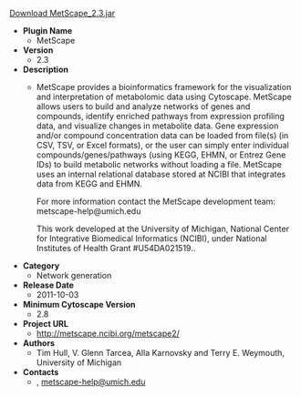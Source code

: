 <a href="MetScape_2.3.jar">Download MetScape_2.3.jar</a>

* __Plugin Name__
  * MetScape
* __Version__
  * 2.3
* __Description__
  * <p>MetScape provides a bioinformatics framework for the visualization and interpretation of metabolomic data using Cytoscape. MetScape allows users to build and analyze networks of genes and compounds, identify enriched pathways from expression profiling data, and visualize changes in metabolite data. Gene expression and/or compound concentration data can be loaded from file(s) (in CSV, TSV, or Excel formats), or the user can simply enter individual compounds/genes/pathways (using KEGG, EHMN, or Entrez Gene IDs) to build metabolic networks without loading a file. MetScape uses an internal relational database stored at NCIBI that integrates data from KEGG and EHMN.</p><p>For more information contact the MetScape development team: metscape-help@umich.edu</p><p>This work developed at the University of Michigan, National Center for Integrative Biomedical Informatics (NCIBI), under National Institutes of Health Grant #U54DA021519..</p>
* __Category__
  * Network generation
* __Release Date__
  * 2011-10-03
* __Minimum Cytoscape Version__
  * 2.8
* __Project URL__
  * http://metscape.ncibi.org/metscape2/
* __Authors__
  * Tim Hull, V. Glenn Tarcea, Alla Karnovsky and Terry E. Weymouth,   University of Michigan
* __Contacts__
  * , metscape-help@umich.edu
